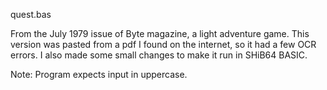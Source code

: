 quest.bas

From the July 1979 issue of Byte magazine, a light adventure game. This version was pasted from a pdf I found on the internet, so it had a few OCR errors. I also made some small changes to make it run in SHiB64 BASIC.

Note: Program expects input in uppercase.
